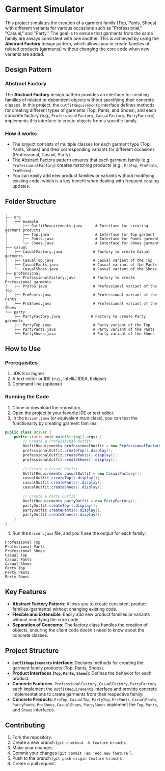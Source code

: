

# Garment Simulator

This project simulates the creation of a garment family (Top, Pants, Shoes) with different variants for various occasions such as "Professional," "Casual," and "Party." The goal is to ensure that garments from the same family are always consistent with one another. This is achieved by using the **Abstract Factory** design pattern, which allows you to create families of related products (garments) without changing the core code when new variants are added.

## Design Pattern

### **Abstract Factory**
The **Abstract Factory** design pattern provides an interface for creating families of related or dependent objects without specifying their concrete classes. In this project, the `OutfitRequirements` interface defines methods for creating different types of garments (Top, Pants, and Shoes), and each concrete factory (e.g., `ProfessionalFactory`, `CasualFactory`, `PartyFactory`) implements this interface to create objects from a specific family.

### **How it works**
- The project consists of multiple classes for each garment type (Top, Pants, Shoes) and their corresponding variants for different occasions (Professional, Casual, Party).
- The Abstract Factory pattern ensures that each garment family (e.g., `ProfessionalFactory`) creates matching products (e.g., `ProTop`, `ProPants`, `ProShoes`).
- You can easily add new product families or variants without modifying existing code, which is a key benefit when dealing with frequent catalog updates.

## Folder Structure

```
.
├── org
│   └── example
│       ├── OutfitRequirements.java      # Interface for creating garment products
│       ├── Top.java                     # Interface for Top garment
│       ├── Pants.java                   # Interface for Pants garment
│       └── Shoes.java                   # Interface for Shoes garment
├── casual
│   ├── CasualFactory.java              # Factory to create Casual garments
│   ├── CasualTop.java                  # Casual variant of the Top
│   ├── CasualPants.java                # Casual variant of the Pants
│   └── CasualShoes.java                # Casual variant of the Shoes
├── professional
│   ├── ProfessionalFactory.java        # Factory to create Professional garments
│   ├── ProTop.java                     # Professional variant of the Top
│   ├── ProPants.java                   # Professional variant of the Pants
│   └── ProShoes.java                   # Professional variant of the Shoes
└── party
    ├── PartyFactory.java              # Factory to create Party garments
    ├── PartyTop.java                   # Party variant of the Top
    ├── PartyPants.java                 # Party variant of the Pants
    └── PartyShoes.java                 # Party variant of the Shoes
```

## How to Use

### Prerequisites
1. JDK 8 or higher
2. A text editor or IDE (e.g., IntelliJ IDEA, Eclipse)
3. Command line (optional)

### Running the Code

1. Clone or download the repository.
2. Open the project in your favorite IDE or text editor.
3. In the `Driver.java` (or equivalent main class), you can test the functionality by creating garment families:

```java
public class Driver {
    public static void main(String[] args) {
        // Create a Professional Outfit
        OutfitRequirements professionalOutfit = new ProfessionalFactory();
        professionalOutfit.createTop().display();
        professionalOutfit.createPants().display();
        professionalOutfit.createShoes().display();
        
        // Create a Casual Outfit
        OutfitRequirements casualOutfit = new CasualFactory();
        casualOutfit.createTop().display();
        casualOutfit.createPants().display();
        casualOutfit.createShoes().display();
        
        // Create a Party Outfit
        OutfitRequirements partyOutfit = new PartyFactory();
        partyOutfit.createTop().display();
        partyOutfit.createPants().display();
        partyOutfit.createShoes().display();
    }
}
```

4. Run the `Driver.java` file, and you'll see the output for each family:

```
Professional Top
Professional Pants
Professional Shoes
Casual Top
Casual Pants
Casual Shoes
Party Top
Party Pants
Party Shoes
```

## Key Features

- **Abstract Factory Pattern**: Allows you to create consistent product families (garments) without changing existing code.
- **Flexible and Extensible**: Easily add new product families or variants without modifying the core code.
- **Separation of Concerns**: The factory class handles the creation of objects, ensuring the client code doesn't need to know about the concrete classes.

## Project Structure

- **`OutfitRequirements` interface**: Declares methods for creating the garment family products (Top, Pants, Shoes).
- **Product Interfaces (`Top`, `Pants`, `Shoes`)**: Defines the behavior for each product.
- **Concrete Factories**: `ProfessionalFactory`, `CasualFactory`, `PartyFactory` each implement the `OutfitRequirements` interface and provide concrete implementations to create garments from their respective family.
- **Concrete Products**: `ProTop`, `CasualTop`, `PartyTop`, `ProPants`, `CasualPants`, `PartyPants`, `ProShoes`, `CasualShoes`, `PartyShoes` implement the `Top`, `Pants`, and `Shoes` interfaces.

## Contributing

1. Fork the repository.
2. Create a new branch (`git checkout -b feature-branch`).
3. Make your changes.
4. Commit your changes (`git commit -am 'Add new feature'`).
5. Push to the branch (`git push origin feature-branch`).
6. Create a pull request.

